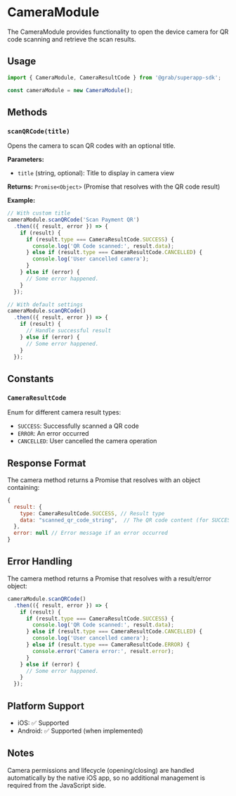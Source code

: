 # CameraModule

The CameraModule provides functionality to open the device camera for QR code scanning and retrieve the scan results.

## Usage

```javascript
import { CameraModule, CameraResultCode } from '@grab/superapp-sdk';

const cameraModule = new CameraModule();
```

## Methods

### `scanQRCode(title)`

Opens the camera to scan QR codes with an optional title.

**Parameters:**
- `title` (string, optional): Title to display in camera view

**Returns:** `Promise<Object>` (Promise that resolves with the QR code result)

**Example:**
```javascript
// With custom title
cameraModule.scanQRCode('Scan Payment QR')
  .then(({ result, error }) => {
    if (result) {
      if (result.type === CameraResultCode.SUCCESS) {
        console.log('QR Code scanned:', result.data);
      } else if (result.type === CameraResultCode.CANCELLED) {
        console.log('User cancelled camera');
      }
    } else if (error) {
      // Some error happened.
    }
  });

// With default settings
cameraModule.scanQRCode()
  .then(({ result, error }) => {
    if (result) {
      // Handle successful result
    } else if (error) {
      // Some error happened.
    }
  });
```

## Constants

### `CameraResultCode`

Enum for different camera result types:

- `SUCCESS`: Successfully scanned a QR code
- `ERROR`: An error occurred
- `CANCELLED`: User cancelled the camera operation

## Response Format

The camera method returns a Promise that resolves with an object containing:

```javascript
{
  result: {
    type: CameraResultCode.SUCCESS, // Result type
    data: "scanned_qr_code_string",  // The QR code content (for SUCCESS type)
  },
  error: null // Error message if an error occurred
}
```

## Error Handling

The camera method returns a Promise that resolves with a result/error object:

```javascript
cameraModule.scanQRCode()
  .then(({ result, error }) => {
    if (result) {
      if (result.type === CameraResultCode.SUCCESS) {
        console.log('QR Code scanned:', result.data);
      } else if (result.type === CameraResultCode.CANCELLED) {
        console.log('User cancelled camera');
      } else if (result.type === CameraResultCode.ERROR) {
        console.error('Camera error:', result.error);
      }
    } else if (error) {
      // Some error happened.
    }
  });
```

## Platform Support

- iOS: ✅ Supported
- Android: ✅ Supported (when implemented)

## Notes

Camera permissions and lifecycle (opening/closing) are handled automatically by the native iOS app, so no additional management is required from the JavaScript side. 